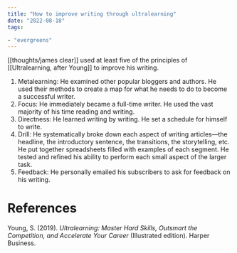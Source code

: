 ```yaml
---
title: "How to improve writing through ultralearning"
date: "2022-08-18"
tags:

- "evergreens"
---
```


[[thoughts/james clear]] used at least five of the principles of [[Ultralearning, after Young]] to improve his writing.

1. Metalearning: He examined other popular bloggers and authors. He used their methods to create a map for what he needs to do to become a successful writer.
2. Focus: He immediately became a full-time writer. He used the vast majority of his time reading and writing.
3. Directness: He learned writing by writing. He set a schedule for himself to write.
4. Drill: He systematically broke down each aspect of writing articles—the headline, the introductory sentence, the transitions, the storytelling, etc. He put together spreadsheets filled with examples of each segment. He tested and refined his ability to perform each small aspect of the larger task.
5. Feedback: He personally emailed his subscribers to ask for feedback on his writing.

# References

Young, S. (2019). *Ultralearning: Master Hard Skills, Outsmart the Competition, and Accelerate Your Career* (Illustrated edition). Harper Business.
